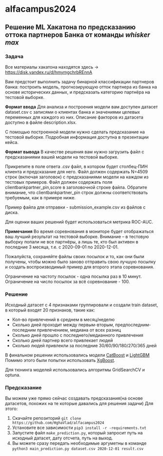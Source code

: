 # alfacampus2024

## Решение ML Хакатона по предсказанию оттока партнеров Банка от команды *whisker max*

### Задача
Все материалы хакатона находятся здесь -> https://disk.yandex.ru/d/hmymgchrbREnnA

Вам предстоит выполнить задачу бинарной классификации партнеров банка: построить модель, прогнозирующую отток партнера из банка на основе исторических данных, и предсказать категорию партнёра на тестовой выборке.

**Формат ввода**
Для анализа и построения модели вам доступен датасет dataset.csv с записями о клиентах банка и значениями целевых переменных для каждого из них. Описание факторов из датасета доступно в файле description.xlsx.

С помощью построенной модели нужно сделать предсказание на тестовой выборке. Подробная информация доступна в презентации кейса.

**Формат вывода**
В качестве решения вам нужно загрузить файл с предсказаниями вашей модели на тестовой выборке.

Прикрепите в поле ответа .csv файл, в котором будет столбец-ПИН клиента и предсказание для него. Файл должен содержать N=4509 строк (включая заголовок) с предсказаниями модели на каждом из тестовых примеров. Файл должен содержать поля clientbankpartner_pin,score в заголовочной строке файла. Обратите внимание, что clientbankpartner_pin строк должны соответствовать требуемым, как в примере ниже.

Пример файла для отправки - submission_example.csv из файлов с диска.

Для оценки ваших решений будет использоваться метрика ROC-AUC.

**Примечания**
Во время соревнования в мониторе будет отображаться ваш лучший результат на тестовой выборке. Внимание – в тестовую выборку попали не все партнёры, а лишь те, кто был активен в последние 3 месяца, т.е. с 2020-09-01 по 2020-12-01.

Пожалуйста, сохраняйте файлы своих посылок и то, как они были получены, чтобы можно было заново отправить свою лучшую посылку и создать воспроизводимый пример для второго этапа соревнования.

Ограничение на частоту посылок - одна посылка раз в 10 минут. Ограничение на число посылок за всё соревнование - 100.

### Решение 
Исходный датасет с 4 признаками группировали и создали train dataset, в который входят 20 признаков, такие как:
* Кол-во привлечений в среднем в месяц/неделю
* Сколько дней проходит между первым-вторым, предпоследним-последним привлечением, медиана от всех разниц
* Сколько дней прошло с последнего/медианного привлечения
* Сколько дней партнер всего привлекает людей
* Сколько людей привлекли за последние 30/60/90/180/270/365 дней

В финальном решении использовались модели [CatBoost](https://catboost.ai) и [LightGBM](https://lightgbm.readthedocs.io/en/latest/)
Помимо этого были попытки использовать [XgBoost](https://xgboost.ai/). 

Для тюнинга моделей использовались алгоритмы GridSearchCV и optuna.

### Предсказание
Вы можем уже прямо сейчас создавать предсказания(на основе датасетов, похожих на те которые давались для решения задачи)
Для этого:
1. Скачайте репозиторий `git clone https://github.com/HghaVlad/alfacampus2024`
2. Установите все зависимости `pip3 install -r -requirements.txt`
3. Запустите файл `make_prediction.py`, который запросит путь на исходный датасет, дату отсчета, путь на выход.
4. Вы можете сразу передать необходимые аргуметны в команде `python3 main_prediction.py dataset.csv 2020-12-01 result.csv`
